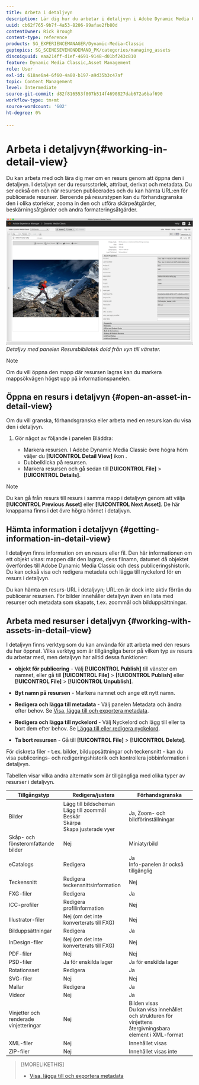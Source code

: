 ```yaml
---
title: Arbeta i detaljvyn
description: Lär dig hur du arbetar i detaljvyn i Adobe Dynamic Media Classic.
uuid: cb62f765-9b7f-4a53-8206-99afae2fb80d
contentOwner: Rick Brough
content-type: reference
products: SG_EXPERIENCEMANAGER/Dynamic-Media-Classic
geptopics: SG_SCENESEVENONDEMAND_PK/categories/managing_assets
discoiquuid: eaa214ff-d1ef-4691-9148-d01bf243c810
feature: Dynamic Media Classic,Asset Management
role: User
exl-id: 618ae6a4-6f60-4a80-b197-a9d35b3c47af
topic: Content Management
level: Intermediate
source-git-commit: d82f816553f807b514f4690827dab672a6baf690
workflow-type: tm+mt
source-wordcount: '602'
ht-degree: 0%

---
```


# Arbeta i detaljvyn{#working-in-detail-view}

Du kan arbeta med och lära dig mer om en resurs genom att öppna den i detaljvyn. I detaljvyn ser du resursstorlek, attribut, derivat och metadata. Du ser också om och när resursen publicerades och du kan hämta URL:en för publicerade resurser. Beroende på resurstypen kan du förhandsgranska den i olika storlekar, zooma in den och utföra skärpeåtgärder, beskärningsåtgärder och andra formateringsåtgärder.

<!-- 

Comment Type: remark
Last Modified By: Rick Brough (rbrough@adobe.com)
Last Modified Date: 2018-06-14T13:52:46.623-0400

<p>as_detail_view_popup.png found in Downloads on local in folder "scene7-images"</p>

 -->

![Detaljvy](/help/using/assets/image_0.img.png)
*Detaljvy med panelen Resursbibliotek dold från vyn till vänster.*

>[!NOTE]
>
>Om du vill öppna den mapp där resursen lagras kan du markera mappsökvägen högst upp på informationspanelen.

## Öppna en resurs i detaljvyn {#open-an-asset-in-detail-view}

Om du vill granska, förhandsgranska eller arbeta med en resurs kan du visa den i detaljvyn.

1. Gör något av följande i panelen Bläddra:

   * Markera resursen. I Adobe Dynamic Media Classic övre högra hörn väljer du **[!UICONTROL Detail View]** ikon .
   * Dubbelklicka på resursen.
   * Markera resursen och gå sedan till **[!UICONTROL File]** > **[!UICONTROL Details]**.

>[!NOTE]
>
>Du kan gå från resurs till resurs i samma mapp i detaljvyn genom att välja **[!UICONTROL Previous Asset]** eller **[!UICONTROL Next Asset]**. De här knapparna finns i det övre högra hörnet i detaljvyn.

## Hämta information i detaljvyn {#getting-information-in-detail-view}

I detaljvyn finns information om en resurs eller fil. Den här informationen om ett objekt visas: mappen där den lagras, dess filnamn, datumet då objektet överfördes till Adobe Dynamic Media Classic och dess publiceringshistorik. Du kan också visa och redigera metadata och lägga till nyckelord för en resurs i detaljvyn.

Du kan hämta en resurs-URL i detaljvyn; URL:en är dock inte aktiv förrän du publicerar resursen. För bilder innehåller detaljvyn även en lista med resurser och metadata som skapats, t.ex. zoommål och bilduppsättningar.

## Arbeta med resurser i detaljvyn {#working-with-assets-in-detail-view}

I detaljvyn finns verktyg som du kan använda för att arbeta med den resurs du har öppnat. Vilka verktyg som är tillgängliga beror på vilken typ av resurs du arbetar med, men detaljvyn har alltid dessa funktioner:

* **objekt för publicering** - Välj **[!UICONTROL Publish]** till vänster om namnet, eller gå till **[!UICONTROL File]** > **[!UICONTROL Publish]** eller **[!UICONTROL File]** > **[!UICONTROL Unpublish]**.

* **Byt namn på resursen** - Markera namnet och ange ett nytt namn.

* **Redigera och lägga till metadata** - Välj panelen Metadata och ändra efter behov. Se [Visa, lägga till och exportera metadata](/help/using/viewing-adding-exporting-metadata.md).

* **Redigera och lägga till nyckelord** - Välj Nyckelord och lägg till eller ta bort dem efter behov. Se [Lägga till eller redigera nyckelord](/help/using/viewing-adding-exporting-metadata.md).

* **Ta bort resursen** - Gå till **[!UICONTROL File]** > **[!UICONTROL Delete]**.

För diskreta filer - t.ex. bilder, bilduppsättningar och teckensnitt - kan du visa publicerings- och redigeringshistorik och kontrollera jobbinformation i detaljvyn.

Tabellen visar vilka andra alternativ som är tillgängliga med olika typer av resurser i detaljvyn.

| Tillgångstyp | Redigera/justera | Förhandsgranska |
| --- | --- | --- |
| Bilder | Lägg till bildscheman<br>Lägg till zoommål<br>Beskär<br>Skärpa<br>Skapa justerade vyer | Ja, Zoom- och bildförinställningar |
| Skåp- och fönsteromfattande bilder | Nej | Miniatyrbild |
| eCatalogs | Redigera | Ja<br>Info-panelen är också tillgänglig |
| Teckensnitt | Redigera teckensnittsinformation | Nej |
| FXG-filer | Redigera | Ja |
| ICC-profiler | Redigera profilinformation | Nej |
| Illustrator-filer | Nej (om det inte konverterats till FXG) | Nej |
| Bilduppsättningar | Redigera | Ja |
| InDesign-filer | Nej (om det inte konverterats till FXG) | Nej |
| PDF-filer | Nej | Nej |
| PSD-filer | Ja för enskilda lager | Ja för enskilda lager |
| Rotationsset | Redigera | Ja |
| SVG-filer | Nej | Nej |
| Mallar | Redigera | Ja |
| Videor | Nej | Ja |
| Vinjetter och renderade vinjetteringar | Nej | Bilden visas<br>Du kan visa innehållet och strukturen för vinjettens återgivningsbara element i XML-format |
| XML-filer | Nej | Innehållet visas |
| ZIP-filer | Nej | Innehållet visas inte |

>[!MORELIKETHIS]
>
>* [Visa, lägga till och exportera metadata](viewing-adding-exporting-metadata.md#viewing_adding_and_exporting_metadata)
